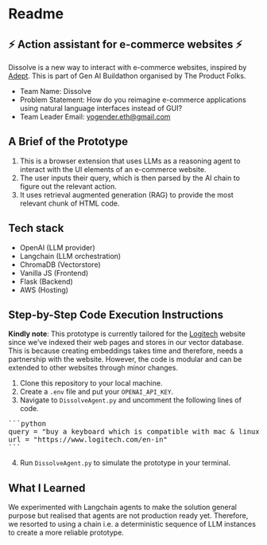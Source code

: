 # Readme

## ⚡ Action assistant for e-commerce websites ⚡

Dissolve is a new way to interact with e-commerce websites, inspired by [Adept](https://www.adept.ai/). This is part of Gen AI Buildathon organised by The Product Folks.

- Team Name: Dissolve
- Problem Statement: How do you reimagine e-commerce applications using natural language interfaces instead of GUI?
- Team Leader Email: yogender.eth@gmail.com

## A Brief of the Prototype

1. This is a browser extension that uses LLMs as a reasoning agent to interact with the UI elements of an e-commerce website. 
2. The user inputs their query, which is then parsed by the AI chain to figure out the relevant action. 
3. It uses retrieval augmented generation (RAG) to provide the most relevant chunk of HTML code.

## Tech stack
- OpenAI (LLM provider)
- Langchain (LLM orchestration)
- ChromaDB (Vectorstore)
- Vanilla JS (Frontend)
- Flask (Backend)
- AWS (Hosting)

## Step-by-Step Code Execution Instructions

**Kindly note**: This prototype is currently tailored for the [Logitech](https://www.logitech.com/en-in) website since we’ve indexed their web pages and stores in our vector database. This is because creating embeddings takes time and therefore, needs a partnership with the website. However, the code is modular and can be extended to other websites through minor changes.  

1. Clone this repository to your local machine.
2. Create a `.env` file and put your `OPENAI_API_KEY`.
3. Navigate to `DissolveAgent.py` and uncomment the following lines of code.
<pre>
```python
query = "buy a keyboard which is compatible with mac & linux"
url = "https://www.logitech.com/en-in"
```
</pre>
4. Run `DissolveAgent.py` to simulate the prototype in your terminal.

## What I Learned
We experimented with Langchain agents to make the solution general purpose but realised that agents are not production ready yet. Therefore, we resorted to using a chain i.e. a deterministic sequence of LLM instances to create a more reliable prototype.
